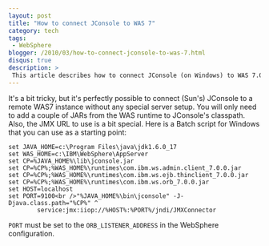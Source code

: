 ```yaml
---
layout: post
title: "How to connect JConsole to WAS 7"
category: tech
tags:
 - WebSphere
blogger: /2010/03/how-to-connect-jconsole-to-was-7.html
disqus: true
description: >
 This article describes how to connect JConsole (on Windows) to WAS 7.0.
---
```


It's a bit tricky, but it's perfectly possible to connect (Sun's) JConsole to a remote WAS7 instance
without any special server setup. You will only need to add a couple of JARs from the WAS runtime to
JConsole's classpath. Also, the JMX URL to use is a bit special. Here is a Batch script for Windows
that you can use as a starting point:

    set JAVA_HOME=c:\Program Files\java\jdk1.6.0_17
    set WAS_HOME=c:\IBM\WebSphere\AppServer
    set CP=%JAVA_HOME%\lib\jconsole.jar
    set CP=%CP%;%WAS_HOME%\runtimes\com.ibm.ws.admin.client_7.0.0.jar
    set CP=%CP%;%WAS_HOME%\runtimes\com.ibm.ws.ejb.thinclient_7.0.0.jar
    set CP=%CP%;%WAS_HOME%\runtimes\com.ibm.ws.orb_7.0.0.jar
    set HOST=localhost
    set PORT=9100<br />"%JAVA_HOME%\bin\jconsole" -J-Djava.class.path="%CP%" ^
            service:jmx:iiop://%HOST%:%PORT%/jndi/JMXConnector

`PORT` must be set to the `ORB_LISTENER_ADDRESS` in the WebSphere configuration.
